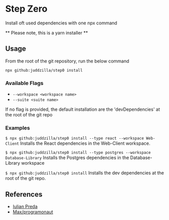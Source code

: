 # Step Zero

Install oft used dependencies with one npx command

** Please note, this is a yarn installer **

## Usage

From the root of the git repository, run the below command

`npx github:juddzilla/step0 install`

### Available Flags

- `--workspace <workspace name>`
- `--suite <suite name>`

If no flag is provided, the default installation are the 'devDependencies' at the root of the git repo

### Examples

`$ npx github:juddzilla/step0 install --type react --workspace Web-Client`
Installs the React dependencies in the Web-Client workspace.

`$ npx github:juddzilla/step0 install --type postgres --workspace Database-Library`
Installs the Postgres dependencies in the Database-Library workspace

`$ npx github:juddzilla/step0 install`
Installs the  dev dependencies at the root of the git repo.

## References

- [Iulian Preda](https://dev.to/ipreda/run-your-npx-script-directly-from-github-create-your-own-cli-commands-and-other-stories-4pn3)
- [Max/programonaut](https://www.programonaut.com/how-to-create-an-npx-project-boilerplate-command-step-by-step/)